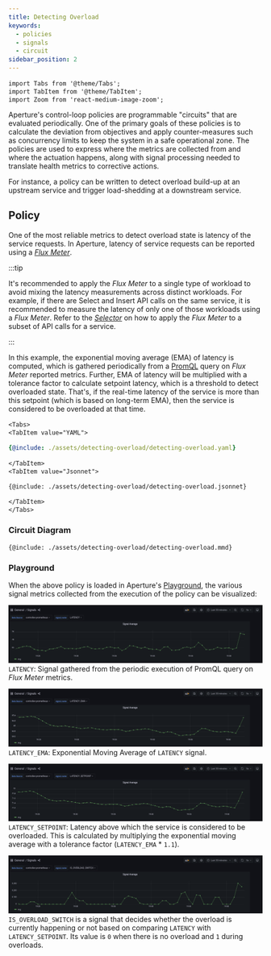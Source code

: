 ```yaml
---
title: Detecting Overload
keywords:
  - policies
  - signals
  - circuit
sidebar_position: 2
---
```


```mdx-code-block
import Tabs from '@theme/Tabs';
import TabItem from '@theme/TabItem';
import Zoom from 'react-medium-image-zoom';
```

Aperture's control-loop policies are programmable "circuits" that are evaluated
periodically. One of the primary goals of these policies is to calculate the
deviation from objectives and apply counter-measures such as concurrency limits
to keep the system in a safe operational zone. The policies are used to express
where the metrics are collected from and where the actuation happens, along with
signal processing needed to translate health metrics to corrective actions.

For instance, a policy can be written to detect overload build-up at an upstream
service and trigger load-shedding at a downstream service.

## Policy

One of the most reliable metrics to detect overload state is latency of the
service requests. In Aperture, latency of service requests can be reported using
a [_Flux Meter_](/concepts/flow-control/resources/flux-meter.md).

:::tip

It's recommended to apply the _Flux Meter_ to a single type of workload to avoid
mixing the latency measurements across distinct workloads. For example, if there
are Select and Insert API calls on the same service, it is recommended to
measure the latency of only one of those workloads using a _Flux Meter_. Refer
to the [_Selector_](/concepts/flow-control/selector.md) on how to apply the
_Flux Meter_ to a subset of API calls for a service.

:::

In this example, the exponential moving average (EMA) of latency is computed,
which is gathered periodically from a
[PromQL](https://prometheus.io/docs/prometheus/latest/querying/basics/) query on
_Flux Meter_ reported metrics. Further, EMA of latency will be multiplied with a
tolerance factor to calculate setpoint latency, which is a threshold to detect
overloaded state. That's, if the real-time latency of the service is more than
this setpoint (which is based on long-term EMA), then the service is considered
to be overloaded at that time.

```mdx-code-block
<Tabs>
<TabItem value="YAML">
```

```yaml
{@include: ./assets/detecting-overload/detecting-overload.yaml}
```

```mdx-code-block
</TabItem>
<TabItem value="Jsonnet">
```

```jsonnet
{@include: ./assets/detecting-overload/detecting-overload.jsonnet}
```

```mdx-code-block
</TabItem>
</Tabs>
```

### Circuit Diagram

<Zoom>

```mermaid
{@include: ./assets/detecting-overload/detecting-overload.mmd}
```

</Zoom>

### Playground

When the above policy is loaded in Aperture's
[Playground](/get-started/playground/playground.md), the various signal metrics
collected from the execution of the policy can be visualized:

<Zoom>

![LATENCY](./assets/detecting-overload/latency.png) `LATENCY`: Signal gathered
from the periodic execution of PromQL query on _Flux Meter_ metrics.

</Zoom>

<Zoom>

![LATENCY_EMA](./assets/detecting-overload/latency_ema.png) `LATENCY_EMA`:
Exponential Moving Average of `LATENCY` signal.

</Zoom>

<Zoom>

![LATENCY_SETPOINT](./assets/detecting-overload/latency_setpoint.png)
`LATENCY_SETPOINT`: Latency above which the service is considered to be
overloaded. This is calculated by multiplying the exponential moving average
with a tolerance factor (`LATENCY_EMA` \* `1.1`).

</Zoom>

<Zoom>

![IS_OVERLOAD_SWITCH](./assets/detecting-overload/is_overload_switch.png)
`IS_OVERLOAD_SWITCH` is a signal that decides whether the overload is currently
happening or not based on comparing `LATENCY` with `LATENCY_SETPOINT`. Its value
is `0` when there is no overload and `1` during overloads.

</Zoom>
